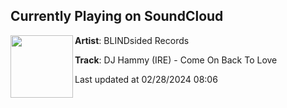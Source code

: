 ## Currently Playing on SoundCloud

[<img align="left" width="100" src="https://i1.sndcdn.com/artworks-ciISxcrbLi6v-0-t500x500.jpg">](https://soundcloud.com/blindsidedrec/dj-hammy-ire-come-on-back-to)

**Artist**: BLINDsided Records 

**Track**: DJ Hammy (IRE) - Come On Back To Love

Last updated at 02/28/2024 08:06
